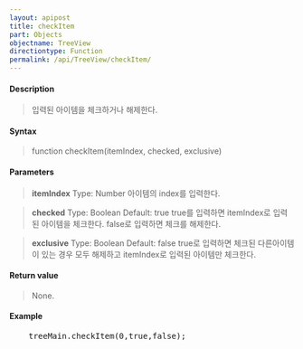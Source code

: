 ```yaml
---
layout: apipost
title: checkItem
part: Objects
objectname: TreeView
directiontype: Function
permalink: /api/TreeView/checkItem/
---
```



#### Description

> 입력된 아이템을 체크하거나 해제한다.

#### Syntax

> function checkItem(itemIndex, checked, exclusive)

#### Parameters

> **itemIndex**
> Type: Number
> 아이템의 index를 입력한다.

> **checked**
> Type: Boolean
> Default: true
> true를 입력하면 itemIndex로 입력된 아이템을 체크한다. false로 입력하면 체크를 해제한다.

> **exclusive**
> Type: Boolean
> Default: false
> true로 입력하면 체크된 다른아이템이 있는 경우 모두 해제하고 itemIndex로 입력된 아이템만 체크한다.

#### Return value

> None.

#### Example

<pre class="prettyprint">
    treeMain.checkItem(0,true,false);    
</pre>

